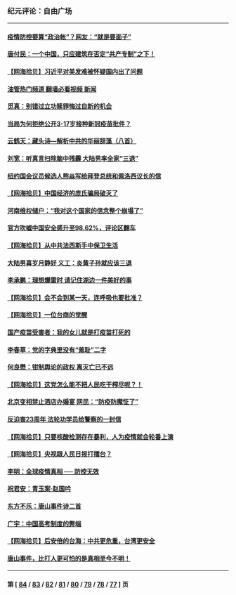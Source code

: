 ### 纪元评论：自由广场
---
#### [疫情防控要算“政治帐”？网友：“就是要面子”](../../pages/nsc993/n13793078.md?08020330) 
#### [唐付民：一个中国，只应建筑在否定“共产专制”之下！](../../pages/nsc993/n13793104.md?08020330) 
#### [【网海拾贝】习近平对美发难被怀疑国内出了问题](../../pages/nsc993/n13792623.md?08020330) 
#### [油管热门频道 翻墙必看视频 新闻](ok?08020330)
#### [觅真：别错过立功赎罪悔过自新的机会](../../pages/nsc993/n13792611.md?08020330) 
#### [当局为何拒绝公开3-17岁接种新冠疫苗批件？](../../pages/nsc993/n13792608.md?08020330) 
#### [云鹤天：藏头诗—解析中共的华丽辞藻（八首）](../../pages/nsc993/n13792599.md?08020330) 
#### [刘宽：听真言扫除脑中残霾 大陆男率全家“三退”](../../pages/nsc993/n13792592.md?08020330) 
#### [纽约国会议员候选人熊焱写给拜登总统和佩洛西议长的信](../../pages/nsc993/n13792165.md?08020330) 
#### [【网海拾贝】中国经济的庞氏骗局破灭了](../../pages/nsc993/n13792098.md?08020330) 
#### [河南维权储户：“我对这个国家的信念整个崩塌了”](../../pages/nsc993/n13791473.md?08020330) 
#### [官方吹嘘中国安全感升至98.62%，评论区翻车](../../pages/nsc993/n13790750.md?08020330) 
#### [【网海拾贝】从中共法西斯手中保卫生活](../../pages/nsc993/n13790641.md?08020330) 
#### [大陆男喜岁月静好 义工：炎黄子孙就应该三退](../../pages/nsc993/n13789824.md?08020330) 
#### [李承鹏：理想爆雷时 请记住湖边一件美好的事](../../pages/nsc993/n13789582.md?08020330) 
#### [【网海拾贝】会不会到某一天，连呼吸也要批准？](../../pages/nsc993/n13789120.md?08020330) 
#### [【网海拾贝】一位台商的觉醒](../../pages/nsc993/n13788445.md?08020330) 
#### [国产疫苗受害者：我的女儿就是打疫苗打死的](../../pages/nsc993/n13788390.md?08020330) 
#### [李春草：党的字典里没有“羞耻”二字](../../pages/nsc993/n13787659.md?08020330) 
#### [何良懋：钳制舆论的政权 离灭亡已不远](../../pages/nsc993/n13786910.md?08020330) 
#### [【网海拾贝】这党怎么能不把人民吃干榨尽呢？！](../../pages/nsc993/n13785978.md?08020330) 
#### [北京变相禁止酒店办婚宴 网民：“防疫防魔怔了”](../../pages/nsc993/n13785973.md?08020330) 
#### [反迫害23周年 法轮功学员给警察的一封信](../../pages/nsc993/n13785419.md?08020330) 
#### [【网海拾贝】只要核酸检测存在暴利，人为疫情就会轮番上演](../../pages/nsc993/n13785150.md?08020330) 
#### [【网海拾贝】央视跟人民日报打擂台？](../../pages/nsc993/n13784361.md?08020330) 
#### [李明：全球疫情真相 ── 防控无效](../../pages/nsc993/n13783482.md?08020330) 
#### [祝君安：青玉案·赵国吟](../../pages/nsc993/n13783576.md?08020330) 
#### [东方不乐：唐山事件诗二首](../../pages/nsc993/n13783559.md?08020330) 
#### [广宇：中国高考制度的弊端](../../pages/nsc993/n13783352.md?08020330) 
#### [【网海拾贝】后安倍的台海：中共更危重，台湾更安全](../../pages/nsc993/n13783340.md?08020330) 
#### [唐山事件，比打人更可怕的是真相至今不明！](../../pages/nsc993/n13783297.md?08020330) 

---
#### 第 [ [84](./84.md?08020330) / [83](./83.md?08020330) / [82](./82.md?08020330) / [81](./81.md?08020330) / [80](./80.md?08020330) / [79](./79.md?08020330) / [78](./78.md?08020330) / [77](./77.md?08020330) ] 页
